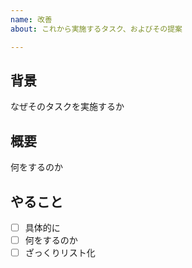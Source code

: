 ```yaml
---
name: 改善
about: これから実施するタスク、およびその提案

---
```


## 背景

なぜそのタスクを実施するか

## 概要

何をするのか

## やること

- [ ] 具体的に
- [ ] 何をするのか
- [ ] ざっくりリスト化
